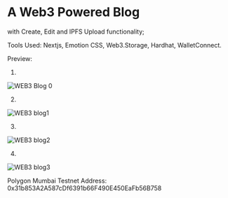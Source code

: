 # A Web3 Powered Blog 

with Create, Edit and IPFS Upload 
functionality;

Tools Used: Nextjs, Emotion CSS, Web3.Storage, Hardhat, WalletConnect.

Preview:

1.
![WEB3 Blog 0](https://user-images.githubusercontent.com/93488388/199172989-ef573849-cadb-4c01-81d4-98d268905bee.png)


2.
![WEB3 blog1](https://user-images.githubusercontent.com/93488388/199173025-f4a40962-48bf-42c7-bee3-7bf9efee163a.png)


3.
![WEB3 blog2](https://user-images.githubusercontent.com/93488388/199173104-263c7bb9-3a78-4015-b7c8-b7f2114a8bb4.png)


4.
![WEB3 blog3](https://user-images.githubusercontent.com/93488388/199173124-0dc40544-d68a-40f2-8718-251ae3e71f5c.png)



Polygon Mumbai Testnet Address: 0x31b853A2A587cDf6391b66F490E450EaFb56B758

